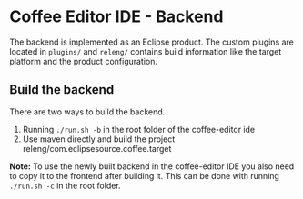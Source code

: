 # Coffee Editor IDE - Backend

The backend is implemented as an Eclipse product. The custom plugins are located in `plugins/` and `releng/` contains build information like the target platform and the product configuration.

## Build the backend
There are two ways to build the backend.
1. Running `./run.sh -b` in the root folder of the coffee-editor ide
2. Use maven directly and build the project releng/com.eclipsesource.coffee.target

**Note:** To use the newly built backend in the coffee-editor IDE you also need to copy it to the frontend after building it. This can be done with running `./run.sh -c` in the root folder.
